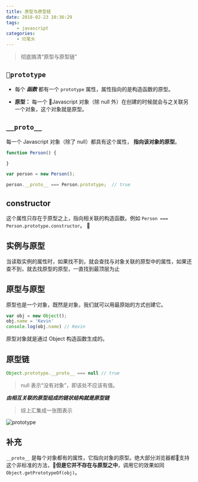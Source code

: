 ```yaml
---
title: 原型与原型链
date: 2018-02-23 10:36:29
tags:
    - javascript
categories:
    - 烂笔头
---
```


> 彻底搞清“原型与原型链”

<!-- more -->

## `prototype`

- 每个 ***函数*** 都有一个 `prototype` 属性，属性指向的是构造函数的原型。

- **原型：** 每一个 Javascript 对象（除 null 外）在创建的时候就会与之关联另一个对象，这个对象就是原型。

## `__proto__`

每一个 Javascript 对象（除了 null）都具有这个属性， **指向该对象的原型**。

```js
function Person() {

}

var person = new Person();

person.__proto__ === Person.prototype;  // true
```

## constructor

这个属性只存在于原型之上，指向相关联的构造函数。例如 `Person === Person.prototype.constructor`。 

## 实例与原型

当读取实例的属性时，如果找不到，就会查找与对象关联的原型中的属性，如果还查不到，就去找原型的原型，一直找到最顶层为止

## 原型与原型

原型也是一个对象，既然是对象，我们就可以用最原始的方式创建它。

```js
var obj = new Object();
obj.name = 'Kevin'
console.log(obj.name) // Kevin
```

原型对象就是通过 Object 构造函数生成的。


## 原型链

```js
Object.prototype.__proto__ === null // true
```

> null 表示“没有对象”，即该处不应该有值。

***由相互关联的原型组成的链状结构就是原型链***

> 综上汇集成一张图表示

![prototype](http://myblog-static.oss-cn-beijing.aliyuncs.com/post-imgs/%E5%8E%9F%E5%9E%8B%E4%B8%8E%E5%8E%9F%E5%9E%8B%E9%93%BE/1-1.jpeg?x-oss-process=style/blogImg-watermark)

## 补充

`__proto__` 是每个对象都有的属性，它指向对象的原型。绝大部分浏览器都支持这个非标准的方法，**但是它并不存在与原型之中**，调用它的效果如同 `Object.getPrototypeOf(obj)`。



